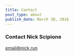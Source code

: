 ```yaml
---
title: Contact
post_type: about
publish_date: March 30, 2016
---
```


### Contact Nick Scipione

email@nick.run